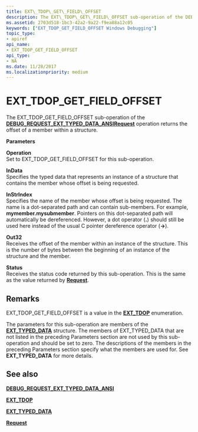 ```yaml
---
title: EXT\_TDOP\_GET\_FIELD\_OFFSET
description: The EXT\_TDOP\_GET\_FIELD\_OFFSET sub-operation of the DEBUG\_REQUEST\_EXT\_TYPED\_DATA\_ANSI Request operation returns the offset of a member within a structure.
ms.assetid: 2703d518-1bc3-42a2-9a22-f9ea88a12c05
keywords: ["EXT_TDOP_GET_FIELD_OFFSET Windows Debugging"]
topic_type:
- apiref
api_name:
- EXT_TDOP_GET_FIELD_OFFSET
api_type:
- NA
ms.date: 11/28/2017
ms.localizationpriority: medium
---
```


# EXT\_TDOP\_GET\_FIELD\_OFFSET


The EXT\_TDOP\_GET\_FIELD\_OFFSET sub-operation of the [**DEBUG\_REQUEST\_EXT\_TYPED\_DATA\_ANSI**](debug-request-ext-typed-data-ansi.md)[**Request**](request.md) operation returns the offset of a member within a structure.

**Parameters**

<span id="Operation"></span><span id="operation"></span><span id="OPERATION"></span>**Operation**  
Set to EXT\_TDOP\_GET\_FIELD\_OFFSET for this sub-operation.

<span id="InData"></span><span id="indata"></span><span id="INDATA"></span>**InData**  
Specifies the typed data that represents an instance of a structure that contains the member whose offset is being requested.

<span id="InStrIndex"></span><span id="instrindex"></span><span id="INSTRINDEX"></span>**InStrIndex**  
Specifies the name of the member whose offset is being requested. The name is a dot-separated path and can contain sub-members. For example, **mymember.mysubmember**. Pointers on this dot-separated path will automatically be dereferenced. However, a dot operator (**.**) should still be used here instead of the usual C pointer dereference operator (**-&gt;**).

<span id="Out32"></span><span id="out32"></span><span id="OUT32"></span>**Out32**  
Receives the offset of the member within an instance of the structure. This is the number of bytes between the beginning of an instance of the structure and the member.

<span id="Status"></span><span id="status"></span><span id="STATUS"></span>**Status**  
Receives the status code returned by this sub-operation. This is the same as the value returned by [**Request**](request.md).

Remarks
-------

EXT\_TDOP\_GET\_FIELD\_OFFSET is a value in the [**EXT\_TDOP**](/windows-hardware/drivers/ddi/wdbgexts/ne-wdbgexts-_ext_tdop) enumeration.

The parameters for this sub-operation are members of the [**EXT\_TYPED\_DATA**](/windows-hardware/drivers/ddi/wdbgexts/ns-wdbgexts-_ext_typed_data) structure. The members of EXT\_TYPED\_DATA that are not listed in the preceding Parameters section are not used by this sub-operation and should be set to zero. The descriptions of the members in the preceding Parameters section specify what the members are used for. See **EXT\_TYPED\_DATA** for more details.

## <span id="see_also"></span>See also


[**DEBUG\_REQUEST\_EXT\_TYPED\_DATA\_ANSI**](debug-request-ext-typed-data-ansi.md)

[**EXT\_TDOP**](/windows-hardware/drivers/ddi/wdbgexts/ne-wdbgexts-_ext_tdop)

[**EXT\_TYPED\_DATA**](/windows-hardware/drivers/ddi/wdbgexts/ns-wdbgexts-_ext_typed_data)

[**Request**](request.md)

 


